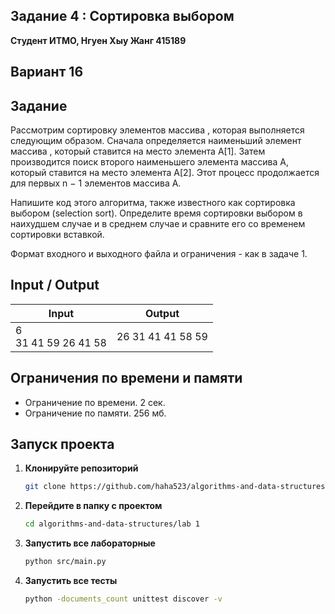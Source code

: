 ##   Задание 4 : Сортировка выбором


**Студент ИТМО,  Нгуен Хыу Жанг  415189**  

## Вариант 16

## Задание

Рассмотрим сортировку элементов массива , которая выполняется следующим
образом. Сначала определяется наименьший элемент массива , который ставится
на место элемента A[1]. Затем производится поиск второго наименьшего элемента
массива A, который ставится на место элемента A[2]. Этот процесс продолжается
для первых n − 1 элементов массива A.

Напишите код этого алгоритма, также известного как сортировка выбором
(selection sort). Определите время сортировки выбором в наихудшем случае и в
среднем случае и сравните его со временем сортировки вставкой.

Формат входного и выходного файла и ограничения - как в задаче 1.


## Input / Output 

| Input                         |  Output              |
|-------------------------------|----------------------|
| 6<br/>31 41 59 26 41 58       | 26 31 41 41 58 59    |


## Ограничения по времени и памяти
- Ограничение по времени. 2 сек.
- Ограничение по памяти. 256 мб.

## Запуск проекта
1. **Клонируйте репозиторий**
   ```bash
   git clone https://github.com/haha523/algorithms-and-data-structures.git
   ```
2. **Перейдите в папку с проектом**
   ```bash
   cd algorithms-and-data-structures/lab 1
   ```
3. **Запустить все лабораторные**
    ```bash
   python src/main.py
   ```
4. **Запустить все тесты**
    ```bash
   python -documents_count unittest discover -v
   ```
